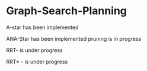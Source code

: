 # Graph-Search-Planning

A-star has been implemented

ANA-Star has been implemented pruning is in progress

RRT- is under progress

RRT* - is under progress
